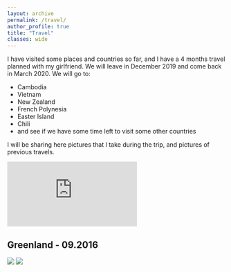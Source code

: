 ```yaml
---
layout: archive
permalink: /travel/
author_profile: true
title: "Travel"
classes: wide
---
```


I have visited some places and countries so far, and I have a 4 months travel planned with my girlfriend. We will leave in December 2019 and come back in March 2020. We will go to:
- Cambodia
- Vietnam
- New Zealand
- French Polynesia
- Easter Island
- Chili
- and see if we have some time left to visit some other countries

I will be sharing here pictures that I take during the trip, and pictures of previous travels.

<iframe src="https://www.google.com/maps/d/u/0/embed?mid=1VWuZwynxjcC3zpH3tX6cceM2D3367RfL" frameBorder="0"></iframe>

## Greenland - 09.2016

<!-- jQuery 1.8 or later, 33 KB -->
<script src="https://ajax.googleapis.com/ajax/libs/jquery/1.11.1/jquery.min.js"></script>

<!-- Fotorama from CDNJS, 19 KB -->
<link  href="https://cdnjs.cloudflare.com/ajax/libs/fotorama/4.6.4/fotorama.css" rel="stylesheet">
<script src="https://cdnjs.cloudflare.com/ajax/libs/fotorama/4.6.4/fotorama.js"></script>

<div class="fotorama">
  <img src="https://drive.google.com/uc?id=1Kom1kBKj3dAI0DWKfsJqo1FqrZnH6LkR">
  <img src="https://drive.google.com/uc?id=1qzCpEE4nAOk_prjPRq7P-NaFsmJVWwOE">
</div>